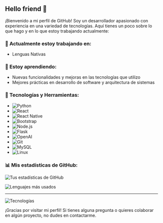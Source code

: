 ## Hello friend 👋

¡Bienvenido a mi perfil de GitHub! Soy un desarrollador apasionado con experiencia en una variedad de tecnologías. Aquí tienes un poco sobre lo que hago y en lo que estoy trabajando actualmente:

### 🔭 Actualmente estoy trabajando en:
- Lenguas Nativas

### 🌱 Estoy aprendiendo:
- Nuevas funcionalidades y mejoras en las tecnologías que utilizo
- Mejores prácticas en desarrollo de software y arquitectura de sistemas

### 🚀 Tecnologías y Herramientas:
- ![Python](https://img.shields.io/badge/-Python-3776AB?style=flat&logo=python&logoColor=white)
- ![React](https://img.shields.io/badge/-React-61DAFB?style=flat&logo=react&logoColor=white)
- ![React Native](https://img.shields.io/badge/-React%20Native-61DAFB?style=flat&logo=react&logoColor=white)
- ![Bootstrap](https://img.shields.io/badge/-Bootstrap-7952B3?style=flat&logo=bootstrap&logoColor=white)
- ![Node.js](https://img.shields.io/badge/-Node.js-339933?style=flat&logo=node.js&logoColor=white)
- ![Flask](https://img.shields.io/badge/-Flask-000000?style=flat&logo=flask&logoColor=white)
- ![OpenAI](https://img.shields.io/badge/-OpenAI-412991?style=flat&logo=openai&logoColor=white)
- ![Git](https://img.shields.io/badge/-Git-F05032?style=flat&logo=git&logoColor=white)
- ![MySQL](https://img.shields.io/badge/-MySQL-4479A1?style=flat&logo=mysql&logoColor=white)
- ![Linux](https://img.shields.io/badge/-Linux-FCC624?style=flat&logo=linux&logoColor=black)

### 📊 Mis estadísticas de GitHub:
![Tus estadísticas de GitHub](https://github-readme-stats.vercel.app/api?username=Niettzche&show_icons=true&theme=radical)

![Lenguajes más usados](https://github-readme-stats.vercel.app/api/top-langs/?username=Niettzche&layout=compact&theme=radical)

---

![Tecnologías](https://media.giphy.com/media/3o7abA4Q4M0xYq2bhK/giphy.gif)

¡Gracias por visitar mi perfil! Si tienes alguna pregunta o quieres colaborar en algún proyecto, no dudes en contactarme.

